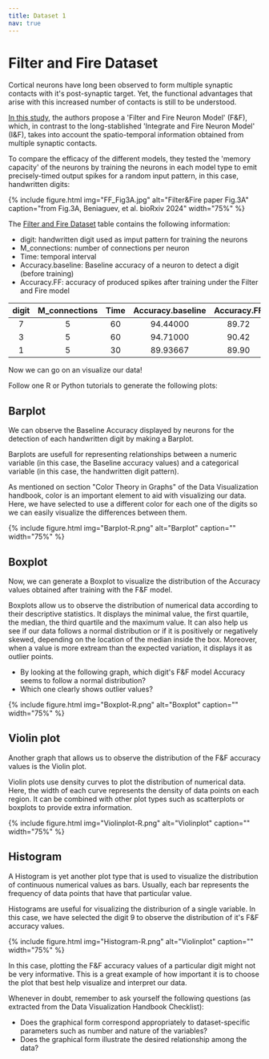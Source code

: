 ```yaml
---
title: Dataset 1
nav: true
---
```


# Filter and Fire Dataset

Cortical neurons have long been observed to form multiple synaptic contacts with it's post-synaptic target. Yet, the functional advantages that arise with this increased number of contacts is still to be understood. 

[In this study](https://doi.org/10.1101/2022.01.28.478132), the authors propose a 'Filter and Fire Neuron Model' (F&F), which, in contrast to the long-stablished 'Integrate and Fire Neuron Model' (I&F), takes into account the spatio-temporal information obtained from multiple synaptic contacts. 

To compare the efficacy of the different models, they tested the 'memory capacity' of the neurons by training the neurons in each model type to emit precisely-timed output spikes for a random input pattern, in this case, handwritten digits:

{% include figure.html img="FF_Fig3A.jpg" alt="Filter&Fire paper Fig.3A" caption="from Fig.3A, Beniaguev, et al. bioRxiv 2024" width="75%" %}

The [Filter and Fire Dataset](https://www.kaggle.com/datasets/selfishgene/fiter-and-fire-paper) table contains the following information:

* digit: handwritten digit used as imput pattern for training the neurons
* M_connections: number of connections per neuron
* Time: temporal interval
* Accuracy.baseline: Baseline accuracy of a neuron to detect a digit (before training)
* Accuracy.FF: accuracy of produced spikes after training under the Filter and Fire model

| digit    | M_connections | Time    | Accuracy.baseline | Accuracy.FF |
| :------: | :-----------: | :-----: | :---------------: | :---------: |
| 7  | 5    |  60  | 94.44000  | 89.72   |
| 3 |   5   |  60  | 94.71000  | 90.42    |
| 1    | 5    |  30  | 89.93667	 | 89.90  |


Now we can go on an visualize our data!

Follow one R or Python tutorials to generate the following plots:

## Barplot

We can observe the Baseline Accuracy displayed by neurons for the detection of each handwritten digit by making a Barplot.

Barplots are usefull for representing relationships between a numeric variable (in this case, the Baseline accuracy values) and a categorical variable (in this case, the handwritten digit pattern).

As mentioned on section "Color Theory in Graphs" of the Data Visualization handbook, color is an important element to aid with visualizing our data. Here, we have selected to use a different color for each one of the digits so we can easily visualize the differences between them. 

{% include figure.html img="Barplot-R.png" alt="Barplot" caption="" width="75%" %}

## Boxplot

Now, we can generate a Boxplot to visualize the distribution of the Accuracy values obtained after training with the F&F model. 

Boxplots allow us to observe the distribution of numerical data according to their descriptive statistics. It displays the minimal value, the first quartile, the median, the third quartile and the maximum value. It can also help us see if our data follows a normal distribution or if it is positively or negatively skewed, depending on the location of the median inside the box. Moreover, when a value is more extream than the expected variation, it displays it as outlier points.

* By looking at the following graph, which digit's F&F model Accuracy seems to follow a normal distribution? 
* Which one clearly shows outlier values? 

{% include figure.html img="Boxplot-R.png" alt="Boxplot" caption="" width="75%" %}

## Violin plot

Another graph that allows us to observe the distribution of the F&F accuracy values is the Violin plot.

Violin plots use density curves to plot the distribution of numerical data. Here, the width of each curve represents the density of data points on each region. It can be combined with other plot types such as scatterplots or boxplots to provide extra information.

{% include figure.html img="Violinplot-R.png" alt="Violinplot" caption="" width="75%" %}

## Histogram

A Histogram is yet another plot type that is used to visualize the distribution of continuous numerical values as bars. Usually, each bar represents the frequency of data points that have that particular value. 

Histograms are useful for visualizing the distriburion of a single variable. In this case, we have selected the digit 9 to observe the distribution of it's F&F accuracy values. 

{% include figure.html img="Histogram-R.png" alt="Violinplot" caption="" width="75%" %}

In this case, plotting the F&F accuracy values of a particular digit might not be very informative. This is a great example of how important it is to choose the plot that best help  visualize and interpret our data. 

Whenever in doubt, remember to ask yourself the following questions (as extracted from the Data Visualization Handbook Checklist):
- Does the graphical form correspond appropriately to dataset-specific parameters such as number and nature of the variables?
- Does the graphical form illustrate the desired relationship among the data?

